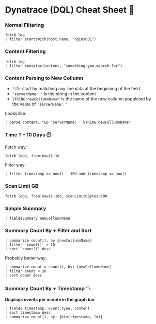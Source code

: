 # Dynatrace (DQL) Cheat Sheet 🐙

### Normal Filtering
    fetch log
    | filter startsWith(host.name, "nginx001")

### Content Filtering
    fetch log
    | filter contains(content, "something-you-search-for")

### Content Parsing to New Collumn
- ```"LD:``` start by matching any line data at the beginning of the field
- ```'serverName: '``` is the string in the content
- ```STRING:newCollumnName"``` is the name of the new collumn populated by the value of ```'serverName: '```

Looks like:

    | parse content, "LD 'serverName: ' STRING:newCollumnName"

### Time T - 10 Days 🕗
Fetch way:

    fetch logs, from:now()-1d

Filter way:

    | filter timestamp >= now() - 10d and timestamp <= now()

### Scan Limit GB

    fetch logs, from:now()-10d, scanLimitGBytes:800

### Simple Summary

    | fieldsSummary newCollumnName

### Summary Count By + Filter and Sort

    | summarize count(), by:{newCollumnName}
    | filter `count()` > 10
    | sort `count()` desc

Probably better way:

    | summarize count = count(), by: {newCollumnName}
    | filter count > 10
    | sort count desc

### Summary Count By + Timestamp 〽️
**Displays events per minute in the graph bar** 

    | fields timestamp, event.type, content
    | sort timestamp desc
    | summarize count(), by: {bin(timestamp, 1m)}
